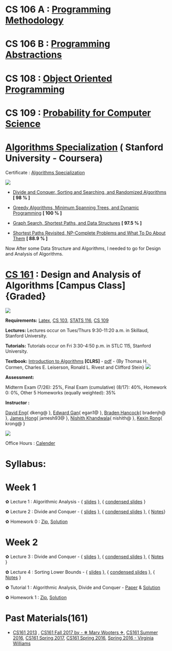 # CS 106 A : [Programming Methodology](https://web.stanford.edu/class/cs106a/)
# CS 106 B : [Programming Abstractions](http://web.stanford.edu/class/cs106b/)
# CS 108 : [Object Oriented Programming](http://web.stanford.edu/class/archive/cs/cs108/cs108.1092/)
# CS 109 : [Probability for Computer Science](http://web.stanford.edu/class/cs109/)
# [Algorithms Specialization](https://www.coursera.org/specializations/algorithms) ( Stanford University - Coursera)

Certificate : [Algorithms Specialization](https://www.coursera.org/account/accomplishments/specialization/certificate/MLPWX6Q7QDPE)

<img src="https://github.com/SKKSaikia/Algo1way/blob/master/res/flowDS.png">

- [Divide and Conquer, Sorting and Searching, and Randomized Algorithms](https://www.coursera.org/account/accomplishments/certificate/GUT94SX9EKND) <b>[ 98 % ]</b>

- [Greedy Algorithms, Minimum Spanning Trees, and Dynamic Programming](https://www.coursera.org/account/accomplishments/certificate/73P3R6Q8WBJ4) <b>[ 100 % ]</b>

- [Graph Search, Shortest Paths, and Data Structures](https://www.coursera.org/account/accomplishments/certificate/HZXRLSQUTAUU) <b> [ 97.5 % ]</b>

- [Shortest Paths Revisited, NP-Complete Problems and What To Do About Them](https://www.coursera.org/account/accomplishments/certificate/CVZA48B4WVMQ) <b>[ 88.9 % ]</b>

Now After some Data Structure and Algorithms, I needed to go for Design and Analysis of Algorithms.

# [CS 161](https://cs161-sum18.github.io/index.html) : Design and Analysis of Algorithms [Campus Class] {Graded}

<img src="https://github.com/SKKSaikia/Algo1way/blob/master/res/161.png">

<b>Requirements:</b> [Latex](https://cs161-sum18.github.io/resources.html), [CS 103](http://web.stanford.edu/class/cs103/), [STATS 116](http://statweb.stanford.edu/~susan/courses/s116/), [CS 109](http://web.stanford.edu/class/cs109/)

<b>Lectures: </b> Lectures occur on Tues/Thurs 9:30-11:20 a.m. in Skillaud, Stanford University.

<b>Tutorials:</b> Tutorials occur on Fri 3:30-4:50 p.m. in STLC 115, Stanford University.

<b>Textbook:</b> [Introduction to Algorithms](https://mitpress.mit.edu/books/introduction-algorithms-third-edition) <b>[CLRS]</b> - [pdf](https://github.com/SKKSaikia/Algo1way/blob/master/introduction-to-algorithms-3rd-edition-sep-2010.pdf) -  {By Thomas H. Cormen, Charles E. Leiserson, Ronald L. Rivest and Clifford Stein}
<img src="https://github.com/SKKSaikia/Algo1way/blob/master/res/CLRS.png">

<b>Assessment:</b> 

Midterm Exam (7/26): 25%, Final Exam (cumulative) (8/17): 40%, Homework 0: 0%, Other 5 Homeworks (equally weighted): 35%

<b>Instructor : </b>

[David Eng](https://www.linkedin.com/in/gnedivad/){ dkeng@ }, [Edward Gan](https://www.linkedin.com/in/edward-gan/){ egan1@ }, [Braden Hancock](https://www.linkedin.com/in/bradenhancock/){ bradenjh@ }, [James Hong](https://www.linkedin.com/in/jhong93/){ jamesh93@ }, [Nishith Khandwala](https://www.linkedin.com/in/nishith-khandwala-16b27227/){ nishith@ }, [Kexin Rong](https://www.linkedin.com/in/kexinrong/){ krong@ }

<img src = "https://github.com/SKKSaikia/Algo1way/blob/master/res/ta.PNG">

Office Hours : [Calender](https://cs161-sum18.github.io/index.html)

# <b>Syllabus:</b>
# Week 1

✿ Lecture 1 : Algorithmic Analysis  - { [slides](https://docs.google.com/presentation/d/1PtQuSwbq038gD8EEeny6LuolbpWID5S3hVxunGUjqAc/edit#slide=id.g1de0f4e546_0_0) }, { [condensed slides](https://docs.google.com/presentation/d/12dJatG5lS9HGr9z14sW1HemDnVADfOqJ8RcHPmAcxVw/edit#slide=id.g1de0f4e546_0_0) } 

✿ Lecture 2 : Divide and Conquer - { [slides](https://docs.google.com/presentation/d/1kg12TlFV4i9Zsx2u0D22NXaFFC6BC80N_5VHpSslxGk/edit#slide=id.g3a383f5c23_1_0) }, { [condensed slides](https://docs.google.com/presentation/d/1MGsR4xspDPbLNApxRGQViA73IVkrP5lTjXMlfPgp0H0/edit#slide=id.g3a383f5c23_1_0) }, { [Notes](https://cs161-sum18.github.io/lecture-notes/01-02.pdf)}

✿ Homework 0 : [Zip](https://cs161-sum18.github.io/homework/hw0.zip), [Solution](https://drive.google.com/open?id=1MSjLv_eb62xaDobu4jA-L-iVfYeSRcdR)

# Week 2

✿ Lecture 3 : Divide and Conquer - { [slides](https://docs.google.com/presentation/d/1eD9Kzjk_DBFzxc0Sr7zvaaifM3RwTGMN4O58gsIqHqs/edit#slide=id.g3a383f5c23_1_0) }, { [condensed slides](https://docs.google.com/presentation/d/1YoX2MBwhUi-F4hHXAGZ6oe8NFAH1WD4BM4Hpj6j9h80/edit?usp=sharing) }, { [Notes](https://cs161-sum18.github.io/lecture-notes/03.pdf) } 

✿ Lecture 4 : Sorting Lower Bounds - { [slides](https://docs.google.com/presentation/d/18d9tyIvnE6e55DBOJM41jg0j0Db0lDBhaFIViWcaHgU/edit#slide=id.g3a383f5c23_1_0) }, { [condensed slides](https://docs.google.com/presentation/d/1kUXBj8Zje0FqligT4us1C3-lPp7EcEDQzlaXQyZbL3A/edit#slide=id.g3a383f5c23_1_0) }, { [Notes](https://cs161-sum18.github.io/lecture-notes/04.pdf) }

✿ Tutorial 1 : Algorithmic Analysis, Divide and Conquer - [Paper](https://cs161-sum18.github.io/tutorials/tutorial2.pdf) & [Solution](https://cs161-sum18.github.io/tutorials/tutorial2-sol.pdf)

✿ Homework 1 : [Zip](https://cs161-sum18.github.io/homework/hw1-v2.zip), [Solution](https://drive.google.com/open?id=1ZlOrX9Sf2PSYmptfwk6jtIKb_bFKH_c9)

# Past Materials(161)
- [CS161 2013](https://web.stanford.edu/class/archive/cs/cs161/cs161.1138/) , [CS161 Fall 2017 by - ❄ Mary Wooters ✈](https://web.stanford.edu/class/cs161/), [CS161 Summer 2016](http://web.stanford.edu/class/archive/cs/cs161/cs161.1168/), [CS161 Spring 2017](http://web.stanford.edu/class/archive/cs/cs161/cs161.1176/), [CS161 Spring 2016](http://web.stanford.edu/class/archive/cs/cs161/cs161.1166/staff.html), [Spring 2016 - Virginia Williams](http://web.stanford.edu/class/archive/cs/cs161/cs161.1166/)
